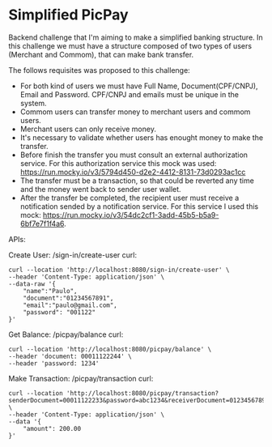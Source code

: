 # Simplified PicPay
Backend challenge that I'm aiming to make a simplified banking structure. In this challenge we must have a structure composed of two types of users (Merchant and Commom), that can make bank transfer.

The follows requisites was proposed to this challenge:

- For both kind of users we must have Full Name, Document(CPF/CNPJ), Email and Password. CPF/CNPJ and emails must be unique in the system. 
- Commom users can transfer money to merchant users and commom users.
- Merchant users can only receive money.
- It's necessary to validate whether users has enought money to make the transfer.
- Before finish the transfer you must consult an external authorization service. For this authorization service this mock was used: https://run.mocky.io/v3/5794d450-d2e2-4412-8131-73d0293ac1cc
- The transfer must be a transaction, so that could be reverted any time and the money went back to sender user wallet.
- After the transfer be completed, the recipient user must receive a notification sended by a notification service. For this service I used this mock: https://run.mocky.io/v3/54dc2cf1-3add-45b5-b5a9-6bf7e7f1f4a6.


APIs:

Create User: /sign-in/create-user
curl: 
```
curl --location 'http://localhost:8080/sign-in/create-user' \
--header 'Content-Type: application/json' \
--data-raw '{
    "name":"Paulo",
    "document":"01234567891",
    "email":"paulo@gmail.com",
    "password": "001122"
}'
```

Get Balance: /picpay/balance
curl: 
```
curl --location 'http://localhost:8080/picpay/balance' \
--header 'document: 00011122244' \
--header 'password: 1234'
```

Make Transaction: /picpay/transaction
curl:

```
curl --location 'http://localhost:8080/picpay/transaction?senderDocument=00011122233&password=abc1234&receiverDocument=01234567891' \
--header 'Content-Type: application/json' \
--data '{
    "amount": 200.00
}'
```
